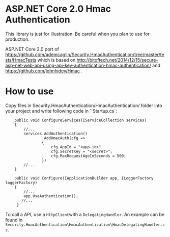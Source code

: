 # ASP.NET Core 2.0 Hmac Authentication 

This library is just for illustration. Be careful when you plan to use for production.

ASP.NET Core 2.0 port of https://github.com/ademcaglin/Security.HmacAuthentication/tree/master/tests/HmacTests which is based on http://bitoftech.net/2014/12/15/secure-asp-net-web-api-using-api-key-authentication-hmac-authentication/ and https://github.com/johnhidey/Hmac .

# How to use

Copy files in Security.HmacAuthentication/HmacAuthentication/ folder into your project and write following code in ``Startup.cs`:
		
        public void ConfigureServices(IServiceCollection services)
        {
            //...
			services.AddAuthentication()
					.AddHmacAuth(cfg =>
					{
						cfg.AppId = "<app-id>"
						cfg.SecretKey = "<secret>";
						cfg.MaxRequestAgeInSeconds = 500;
					})
            //...
		}

        public void Configure(IApplicationBuilder app, ILoggerFactory loggerFactory)
        {
            //...
            app.UseAuthentication();
           //...
         }

To call a API, use a `HttpClient`with a `DelegatingHandler`. An example can be found in
`Security.HmacAuthentication\HmacAuthentication\HmacDelegatingHandler.cs`.